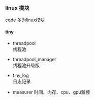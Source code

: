 ### linux 模块
code 多为linux模块

#### tiny
- threadpool  
线程池
- threadpool_manager  
线程池升级版

- tiny_log  
日志记录

- measurer 
时间、内存、cpu、gpu监控
